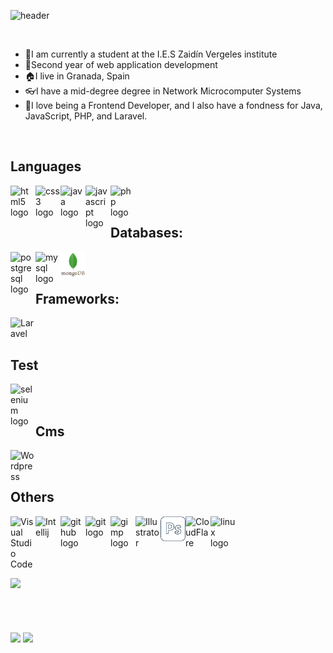 ![header](https://capsule-render.vercel.app/api?type=waving&color=auto&height=300&section=header&text=Carlos%20Bernal&fontSize=90&animation=fadeIn&fontAlignY=38&desc=Welcome%20to%20my%20GitHub%20Profile%20!&descAlignY=51&descAlign=62)

<br>

- 🔭I am currently a student at the I.E.S Zaidín Vergeles institute
- 🌱Second year of web application development
- 🏠I live in Granada, Spain
- 👓I have a mid-degree degree in Network Microcomputer Systems
- 🎈I love being a Frontend Developer, and I also have a fondness for Java, JavaScript, PHP, and Laravel.

<br>

## Languages
  <img src="https://cdn.jsdelivr.net/gh/devicons/devicon/icons/html5/html5-original.svg" width="40" align="left" alt="html5 logo"  />
  <img src="https://cdn.jsdelivr.net/gh/devicons/devicon/icons/css3/css3-original.svg" width="40" align="left" alt="css3 logo"  />
  <img src="https://cdn.jsdelivr.net/gh/devicons/devicon/icons/java/java-original.svg" width="40" align="left" alt="java logo"  />
  <img src="https://cdn.jsdelivr.net/gh/devicons/devicon/icons/javascript/javascript-original.svg" align="left" width="40" alt="javascript logo"  />
  <img src="https://cdn.jsdelivr.net/gh/devicons/devicon/icons/php/php-original.svg" width="40" align="left" alt="php logo"  />

<br><br>

## Databases:

  <img src="https://cdn.jsdelivr.net/gh/devicons/devicon/icons/postgresql/postgresql-original.svg" width="40" align="left" alt="postgresql logo"  /> 
  <img src="https://cdn.simpleicons.org/mysql/4479A1" width="40" align="left" alt="mysql logo"  />
   <img src="https://raw.githubusercontent.com/devicons/devicon/master/icons/mongodb/mongodb-original-wordmark.svg" alt="mongodb" align="left" width="40" height="40"/> 

<br><br>

## Frameworks:

  <img align="left" alt="Laravel" width="40px" align="left" src="https://static-00.iconduck.com/assets.00/laravel-icon-497x512-uwybstke.png" />
    
<br><br>

   ## Test
  <img src="https://skillicons.dev/icons?i=selenium" width="40" align="left" alt="selenium logo"  />
  
<br><br>

 ## Cms
  <img align="left" alt="Wordpress" width="40px" src="https://img.icons8.com/color/512/wordpress.png" />

  <br><br>

  ## Others
  <img align="left" alt="Visual Studio Code" width="40px" src="https://img.icons8.com/color/512/visual-studio-code-2019.png"/>
  <img align="left" alt="Intellij" width="40px" src="https://img.icons8.com/color/512/intellij-idea.png"/>
  <img align="left" src="https://cdn.jsdelivr.net/gh/devicons/devicon/icons/github/github-original.svg" width="40" alt="github logo"  />
  <img align="left" src="https://cdn.simpleicons.org/git/F05032" width="40" alt="git logo"  />
  <img align="left" src="https://cdn.jsdelivr.net/gh/devicons/devicon/icons/gimp/gimp-original.svg" width="40" alt="gimp logo"  />
  <img align="left" src="https://profilinator.rishav.dev/skills-assets/adobe_illustrator-icon.svg" alt="Illustrator" width="40" />
  <img align="left" src="https://raw.githubusercontent.com/devicons/devicon/master/icons/photoshop/photoshop-line.svg" alt="photoshop" width="40"/>
  <img align="left" alt="CloudFlare" width="40px" src="https://www.storagealchemist.com/wp-content/uploads/2021/08/Syno-ApacheHTTP-logo-DSM6.png" />
  <img align="left" src="https://cdn.jsdelivr.net/gh/devicons/devicon/icons/linux/linux-original.svg" width="40" alt="linux logo"  />

<br><br><br><br><br>

![](https://streak-stats.demolab.com?user=Caberbar&theme=dark&hide_border=true&date_format=j%20M%5B%20Y%5D&card_width=1000&background=EBEBEB00&ring=0B86EB&fire=0B86EB&currStreakLabel=EBEBEB)
<br><br><br><br><br>
![](https://github-readme-stats.vercel.app/api?username=Caberbar&theme=dark&show_icons=false&hide_border=true&bg_color=EBEBEB00&text_color=ffffff&hide_title=true&count_private=true&title_color=0B86EB&card_width=400&rank_icon=github)
![](https://github-readme-stats.vercel.app/api/top-langs/?username=Caberbar&theme=dark&hide_border=true&bg_color=EBEBEB00&layout=compact&text_color=ffffff&card_width=400)

